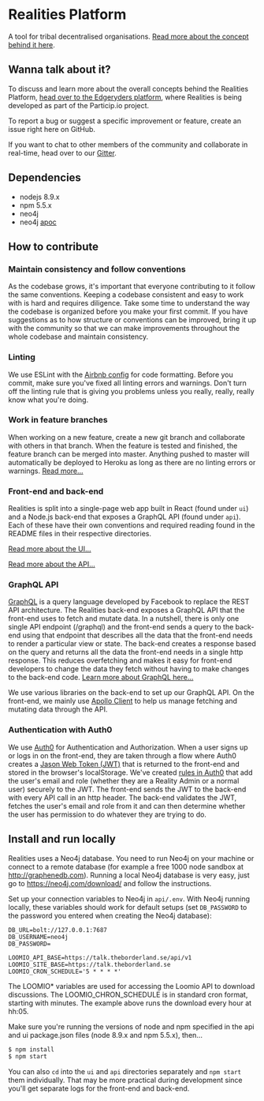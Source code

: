 # Realities Platform

A tool for tribal decentralised organisations. [Read more about the concept behind it here](https://edgeryders.eu/t/realities-project-white-paper/9064).

## Wanna talk about it?

To discuss and learn more about the overall concepts behind the Realities Platform, [head over to the Edgeryders platform](https://edgeryders.eu/c/participio), where Realities is being developed as part of the Particip.io project.

To report a bug or suggest a specific improvement or feature, create an issue right here on GitHub.

If you want to chat to other members of the community and collaborate in real-time, head over to our [Gitter](https://gitter.im/realities).

## Dependencies

  * nodejs 8.9.x
  * npm 5.5.x
  * neo4j
  * neo4j [apoc](https://neo4j-contrib.github.io/neo4j-apoc-procedures/) 
  
## How to contribute

### Maintain consistency and follow conventions

As the codebase grows, it's important that everyone contributing to it follow the same conventions. Keeping a codebase consistent and easy to work with is hard and requires diligence. Take some time to understand the way the codebase is organized before you make your first commit. If you have suggestions as to how structure or conventions can be improved, bring it up with the community so that we can make improvements throughout the whole codebase and maintain consistency. 

### Linting

We use ESLint with the [Airbnb config](https://github.com/airbnb/javascript) for code formatting. Before you commit, make sure you've fixed all linting errors and warnings. Don't turn off the linting rule that is giving you problems unless you really, really, really know what you're doing. 

### Work in feature branches

When working on a new feature, create a new git branch and collaborate with others in that branch. When the feature is tested and finished, the feature branch can be merged into master. Anything pushed to master will automatically be deployed to Heroku as long as there are no linting errors or warnings. [Read more...](https://www.atlassian.com/git/tutorials/comparing-workflows/feature-branch-workflow)

### Front-end and back-end

Realities is split into a single-page web app built in React (found under `ui`) and a Node.js back-end that exposes a GraphQL API (found under `api`). Each of these have their own conventions and required reading found in the README files in their respective directories.

[Read more about the UI...](./ui/README.md)

[Read more about the API...](./api/README.md)

### GraphQL API

[GraphQL](https://graphql.org/) is a query language developed by Facebook to replace the REST API architecture. The Realities back-end exposes a GraphQL API that the front-end uses to fetch and mutate data. In a nutshell, there is only one single API endpoint (/graphql) and the front-end sends a query to the back-end using that endpoint that describes all the data that the front-end needs to render a particular view or state. The back-end creates a response based on the query and returns all the data the front-end needs in a single http response. This reduces overfetching and makes it easy for front-end developers to change the data they fetch without having to make changes to the back-end code. [Learn more about GraphQL here...](https://graphql.org/learn/)

We use various libraries on the back-end to set up our GraphQL API. On the front-end, we mainly use [Apollo Client](https://www.apollographql.com/docs/react/) to help us manage fetching and mutating data through the API.

### Authentication with Auth0

We use [Auth0](https://auth0.com/) for Authentication and Authorization. When a user signs up or logs in on the front-end, they are taken through a flow where Auth0 creates a [Jason Web Token (JWT)](https://jwt.io/) that is returned to the front-end and stored in the browser's localStorage. We've created [rules in Auth0](https://auth0.com/docs/rules/current) that add the user's email and role (whether they are a Reality Admin or a normal user) securely to the JWT. The front-end sends the JWT to the back-end with every API call in an http header. The back-end validates the JWT, fetches the user's email and role from it and can then determine whether the user has permission to do whatever they are trying to do. 

## Install and run locally

Realities uses a Neo4j database. You need to run Neo4j on your machine or connect to a remote database (for example a free 1000 node sandbox at http://graphenedb.com). Running a local Neo4j database is very easy, just go to https://neo4j.com/download/ and follow the instructions.

Set up your connection variables to Neo4j in `api/.env`. With Neo4j running locally, these variables should work for default setups (set `DB_PASSWORD` to the password you entered when creating the Neo4j database):

```
DB_URL=bolt://127.0.0.1:7687
DB_USERNAME=neo4j
DB_PASSWORD=

LOOMIO_API_BASE=https://talk.theborderland.se/api/v1
LOOMIO_SITE_BASE=https://talk.theborderland.se
LOOMIO_CRON_SCHEDULE='5 * * * *'
```
The LOOMIO* variables are used for accessing the Loomio API to download discussions.
The LOOMIO_CHRON_SCHEDULE is in standard cron format, starting with minutes. The example above
runs the download every hour at hh:05.

Make sure you're running the versions of node and npm specified in the api and ui package.json files (node 8.9.x and npm 5.5.x), then...

```bash
$ npm install
$ npm start
```

You can also `cd` into the `ui` and `api` directories separately and `npm start` them individually. That may be more practical during development since you'll get separate logs for the front-end and back-end. 
